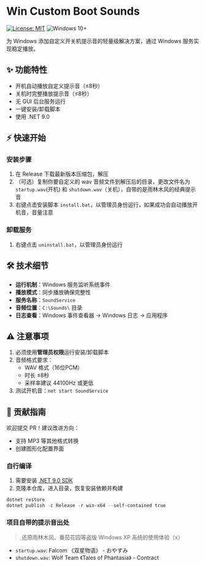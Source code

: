 # Win Custom Boot Sounds

[![License: MIT](https://img.shields.io/badge/License-MIT-yellow.svg)](https://opensource.org/licenses/MIT)
![Windows 10+](https://img.shields.io/badge/Windows-10+-0078D6)

为 Windows 添加自定义开关机提示音的轻量级解决方案，通过 Windows 服务实现稳定播放。

## ✨ 功能特性

- 开机自动播放自定义提示音（≤8秒）
- 关机时完整播放提示音（≤8秒）
- 无 GUI 后台服务运行
- 一键安装/卸载脚本
- 使用 .NET 9.0

## ⚡ 快速开始

### 安装步骤

1. 在 Release 下载最新版本压缩包，解压
2. （可选）复制你要自定义的 wav 音频文件到解压后的目录，更改文件名为 `startup.wav`(开机) 和 `shutdown.wav`（关机），自带的是雨林木风的经典提示音
3. 右键点击安装脚本 `install.bat`，以管理员身份运行，如果成功会自动播放开机音，音量注意

### 卸载服务

1. 右键点击 `uninstall.bat`，以管理员身份运行

## 🛠️ 技术细节

- **运行机制**：Windows 服务监听系统事件
- **播放模式**：同步播放确保完整性
- **服务名称**：`SoundService`
- **音频位置**：`C:\Sounds\` 目录
- **日志查看**：Windows 事件查看器 -> Windows 日志 -> 应用程序

## ⚠️ 注意事项

1. 必须使用**管理员权限**运行安装/卸载脚本
2. 音频格式要求：
   - WAV 格式（16位PCM）
   - 时长 ≤8秒
   - 采样率建议 44100Hz 或更低
3. 测试开机音：`net start SoundService`

## 🤝 贡献指南

欢迎提交 PR！建议改进方向：

- 支持 MP3 等其他格式转换
- 创建图形化配置界面

### 自行编译

1. 需要安装 [.NET 9.0 SDK](https://dotnet.microsoft.com/download/dotnet/9.0)
2. 克隆本仓库，进入目录，恢复安装依赖并构建

```powershell
dotnet restore
dotnet publish -c Release -r win-x64 --self-contained true
```

### 项目自带的提示音出处
> 还原雨林木风、番茄花园等盗版 Windows XP 系统的使用体验（x）
- `startup.wav`: Falcom 《双星物语》 - おやすみ
- `shutdown.wav`: Wolf Team 《Tales of Phantasia》 - Contract
